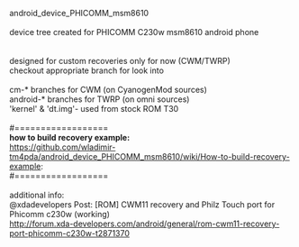android_device_PHICOMM_msm8610 <br>
<br> device tree created for PHICOMM C230w msm8610 android phone<br>
<br>
<br>designed for custom recoveries only for now (CWM/TWRP)
<br>checkout appropriate branch for look into<br>
<br>cm-* branches for CWM (on CyanogenMod sources)
<br>android-* branches for TWRP (on omni sources)
<br>'kernel' & 'dt.img'- used from stock ROM T30
<br> 
<br>#==================
<br><b>how to build recovery example:</b>
<br>https://github.com/wladimir-tm4pda/android_device_PHICOMM_msm8610/wiki/How-to-build-recovery-example:
<br>#==================
<br>
<br>additional info:
<br>@xdadevelopers Post: [ROM] CWM11 recovery and Philz Touch port for Phicomm c230w (working)
<br>http://forum.xda-developers.com/android/general/rom-cwm11-recovery-port-phicomm-c230w-t2871370
<br>

